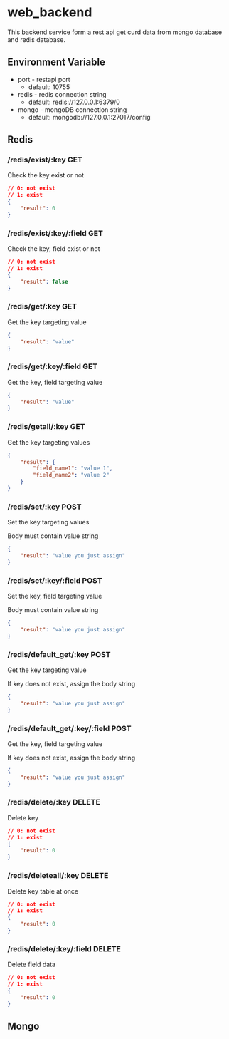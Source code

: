 # web_backend

This backend service form a rest api get curd data from mongo database and redis database.


## Environment Variable

* port - restapi port
  * default: 10755
* redis - redis connection string
  * default: redis://127.0.0.1:6379/0
* mongo - mongoDB connection string
  * default: mongodb://127.0.0.1:27017/config

## Redis 

### /redis/exist/:key GET

Check the key exist or not

```json
// 0: not exist
// 1: exist
{
    "result": 0
}
```

### /redis/exist/:key/:field GET

Check the key, field exist or not

```json
// 0: not exist
// 1: exist
{
    "result": false
}
```

### /redis/get/:key GET

Get the key targeting value

```json
{
    "result": "value"
}
```

### /redis/get/:key/:field GET

Get the key, field targeting value

```json
{
    "result": "value"
}
```

### /redis/getall/:key GET

Get the key targeting values

```json
{
    "result": {
        "field_name1": "value 1",
        "field_name2": "value 2"
    }
}
```

### /redis/set/:key POST

Set the key targeting values

Body must contain value string

```json
{
    "result": "value you just assign"
}
```

### /redis/set/:key/:field POST

Set the key, field targeting value

Body must contain value string

```json
{
    "result": "value you just assign"
}
```

### /redis/default_get/:key POST

Get the key targeting value

If key does not exist, assign the body string

```json
{
    "result": "value you just assign"
}
```

### /redis/default_get/:key/:field POST

Get the key, field targeting value

If key does not exist, assign the body string

```json
{
    "result": "value you just assign"
}
```

### /redis/delete/:key DELETE

Delete key

```json
// 0: not exist
// 1: exist
{
    "result": 0
}
```

### /redis/deleteall/:key DELETE

Delete key table at once

```json
// 0: not exist
// 1: exist
{
    "result": 0
}
```

### /redis/delete/:key/:field DELETE

Delete field data

```json
// 0: not exist
// 1: exist
{
    "result": 0
}
```

## Mongo